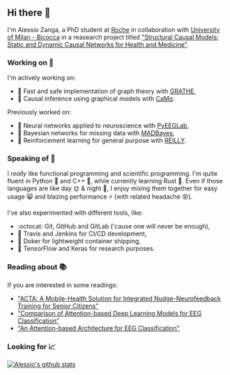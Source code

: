 ## Hi there 👋

I'm Alessio Zanga, a PhD student at [Roche](https://www.roche.com/) in collaboration with [University of Milan - Bicocca](https://en.unimib.it/) in a reasearch project titled ["Structural Causal Models: Static and Dynamic Causal Networks for Health and Medicine"](https://www.unimib.it/sites/default/files/no-index/ndottorato/Computer_Science-PhdProjects_37.pdf).

### Working on :construction_worker:

I'm actively working on:

- :evergreen_tree: Fast and safe implementation of graph theory with [GRATHE](https://github.com/AlessioZanga/grathe),
- :microscope: Causal inference using graphical models with [CaMo](https://github.com/AlessioZanga/CaMo).

Previously worked on:

- :brain: Neural networks applied to neuroscience with [PyEEGLab](https://github.com/AlessioZanga/PyEEGLab),
- :crystal_ball: Bayesian networks for missing data with [MADBayes](https://github.com/madlabunimib/MADBayes),
- :robot: Reinforcement learning for general purpose with [REILLY](https://github.com/AlessioZanga/REILLY).

### Speaking of :speech_balloon:

I *really* like functional programming and scientific programming. I'm quite fluent in Python :snake: and C++ :wrench:, while currently learning Rust :crab:. Even if those languages are like day :sun_with_face: & night :first_quarter_moon_with_face:, I enjoy mixing them together for easy usage :smile_cat: and blazing performance :zap: (with related headache :dizzy_face:).

I've also experimented with different tools, like:

- :octocat: Git, GitHub and GitLab ('cause one will never be enough),
- :rocket: Travis and Jenkins for CI/CD development,
- :whale2: Doker for lightweight container shipping,
- :dart: TensorFlow and Keras for research purposes.

### Reading about :books:

If you are interested in some readings:

- ["ACTA: A Mobile-Health Solution for Integrated Nudge-Neurofeedback Training for Senior Citizens"](https://arxiv.org/abs/2102.08692)
- ["Comparison of Attention-based Deep Learning Models for EEG Classification"](https://arxiv.org/abs/2012.01074)
- ["An Attention-based Architecture for EEG Classification"](https://doi.org/10.5220/0008953502140219)

### Looking for :chart_with_upwards_trend:

[![Alessio's github stats](https://github-readme-stats.vercel.app/api?username=AlessioZanga&show_icons=true&theme=radical)](https://github.com/anuraghazra/github-readme-stats)
